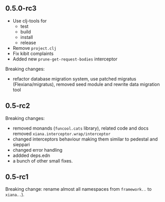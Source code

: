 ## 0.5.0-rc3

- Use clj-tools for
    - test
    - build
    - install
    - release
- Remove `project.clj`
- Fix kibit complaints
- Added new `prune-get-request-bodies` interceptor

Breaking changes:

- refactor database migration system, use patched migratus (Flexiana/migratus), removed seed module and rewrite data
  migration tool

## 0.5-rc2

Breaking changes:

- removed monands (`funcool.cats` library), related code and docs
  removed `xiana.interceptor.wrap/interceptor`
- changed interceptors behaviour making them similar to pedestal and sieppari
- changed error handling
- addded deps.edn
- a bunch of other small fixes.

## 0.5-rc1

Breaking change: rename almost all namespaces from `framework..` to `xiana..`).
